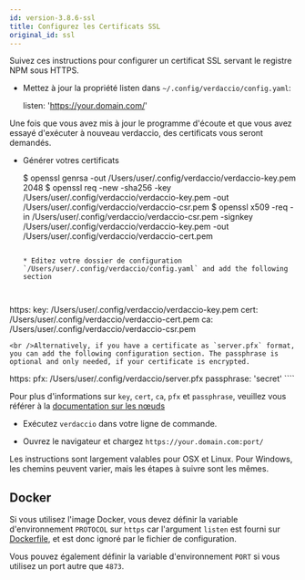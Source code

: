 ```yaml
---
id: version-3.8.6-ssl
title: Configurez les Certificats SSL
original_id: ssl
---
```


Suivez ces instructions pour configurer un certificat SSL servant le registre NPM sous HTTPS.

* Mettez à jour la propriété listen dans `~/.config/verdaccio/config.yaml`:

    listen: 'https://your.domain.com/'
    

Une fois que vous avez mis à jour le programme d'écoute et que vous avez essayé d'exécuter à nouveau verdaccio, des certificats vous seront demandés.

* Générer votres certificats

     $ openssl genrsa -out /Users/user/.config/verdaccio/verdaccio-key.pem 2048
     $ openssl req -new -sha256 -key /Users/user/.config/verdaccio/verdaccio-key.pem -out /Users/user/.config/verdaccio/verdaccio-csr.pem
     $ openssl x509 -req -in /Users/user/.config/verdaccio/verdaccio-csr.pem -signkey /Users/user/.config/verdaccio/verdaccio-key.pem -out /Users/user/.config/verdaccio/verdaccio-cert.pem
     ````
    
    * Editez votre dossier de configuration `/Users/user/.config/verdaccio/config.yaml` and add the following section
    
    

https: key: /Users/user/.config/verdaccio/verdaccio-key.pem cert: /Users/user/.config/verdaccio/verdaccio-cert.pem ca: /Users/user/.config/verdaccio/verdaccio-csr.pem

    <br />Alternatively, if you have a certificate as `server.pfx` format, you can add the following configuration section. The passphrase is optional and only needed, if your certificate is encrypted.
    
    

https: pfx: /Users/user/.config/verdaccio/server.pfx passphrase: 'secret' ````

Pour plus d'informations sur `key`, `cert`, `ca`, `pfx` et `passphrase`, veuillez vous référer à la [documentation sur les nœuds](https://nodejs.org/api/tls.html#tls_tls_createsecurecontext_options)

* Exécutez `verdaccio` dans votre ligne de commande.

* Ouvrez le navigateur et chargez `https://your.domain.com:port/`

Les instructions sont largement valables pour OSX et Linux. Pour Windows, les chemins peuvent varier, mais les étapes à suivre sont les mêmes.

## Docker

Si vous utilisez l'image Docker, vous devez définir la variable d'environnement `PROTOCOL` sur `https` car l'argument `listen` est fourni sur [Dockerfile](https://github.com/verdaccio/verdaccio/blob/master/Dockerfile#L43), et est donc ignoré par le fichier de configuration.

Vous pouvez également définir la variable d'environnement `PORT` si vous utilisez un port autre que `4873`.